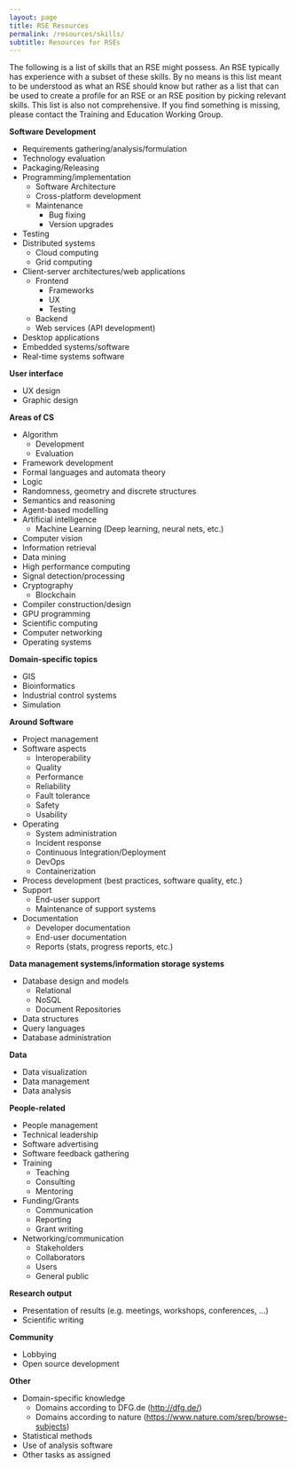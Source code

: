 ```yaml
---
layout: page
title: RSE Resources
permalink: /resources/skills/
subtitle: Resources for RSEs
---
```


The following is a list of skills that an RSE might possess. An RSE typically has experience with a subset of these skills. By no means is this list meant to be understood as what an RSE should know but rather as a list that can be used to create a profile for an RSE or an RSE position by picking relevant skills. This list is also not comprehensive. If you find something is missing, please contact the Training and Education Working Group.

**Software Development**
  - Requirements gathering/analysis/formulation
  - Technology evaluation
  - Packaging/Releasing
  - Programming/implementation
    - Software Architecture
    - Cross-platform development
    - Maintenance
        - Bug fixing
        - Version upgrades
  - Testing
  - Distributed systems
    - Cloud computing
    - Grid computing
  - Client-server architectures/web applications
    - Frontend
        - Frameworks
        - UX
        - Testing
    - Backend
    - Web services (API development)
  - Desktop applications
  - Embedded systems/software
  - Real-time systems software

**User interface**
  - UX design
  - Graphic design

**Areas of CS**
  - Algorithm
     - Development
     - Evaluation
  - Framework development
  - Formal languages and automata theory
  - Logic
  - Randomness, geometry and discrete structures
  - Semantics and reasoning
  - Agent-based modelling
  - Artificial intelligence
     - Machine Learning (Deep learning, neural nets, etc.)
  - Computer vision
  - Information retrieval
  - Data mining
  - High performance computing
  - Signal detection/processing
  - Cryptography
      - Blockchain
  - Compiler construction/design
  - GPU programming
  - Scientific computing
  - Computer networking
  - Operating systems

**Domain-specific topics**
  - GIS
  - Bioinformatics
  - Industrial control systems
  - Simulation

**Around Software**
  - Project management
  - Software aspects
     - Interoperability
     - Quality
     - Performance
     - Reliability
     - Fault tolerance
     - Safety
     - Usability
  - Operating
     - System administration
     - Incident response
     - Continuous Integration/Deployment
     - DevOps
     - Containerization
  - Process development (best practices, software quality, etc.)
  - Support
    - End-user support
    - Maintenance of support systems
  - Documentation
    - Developer documentation
    - End-user documentation
    - Reports (stats, progress reports, etc.)

**Data management systems/information storage systems**
  - Database design and models
      - Relational
      - NoSQL
      - Document Repositories
  - Data structures
  - Query languages
  - Database administration

**Data**
  - Data visualization
  - Data management
  - Data analysis

**People-related**
  - People management
  - Technical leadership
  - Software advertising
  - Software feedback gathering
  - Training
     - Teaching
     - Consulting
     - Mentoring
  - Funding/Grants
     - Communication
     - Reporting
     - Grant writing
  - Networking/communication
     - Stakeholders
     - Collaborators
     - Users
     - General public

**Research output**
  - Presentation of results (e.g. meetings, workshops, conferences, …)
  - Scientific writing

**Community**
  - Lobbying
  - Open source development

**Other**
  - Domain-specific knowledge
    - Domains according to DFG.de (http://dfg.de/)
    - Domains according to nature (https://www.nature.com/srep/browse-subjects)
  - Statistical methods
  - Use of analysis software
  - Other tasks as assigned
